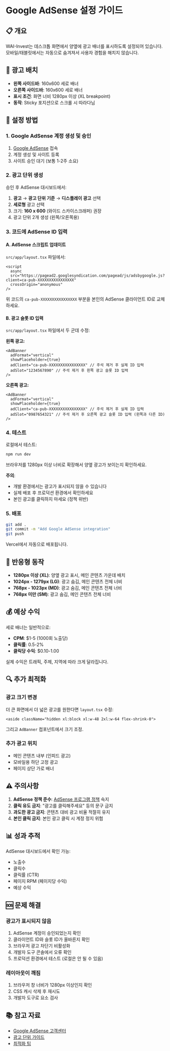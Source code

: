 # Google AdSense 설정 가이드

## 📋 개요

WAI-Invest는 데스크톱 화면에서 양옆에 광고 배너를 표시하도록 설정되어 있습니다.
모바일/태블릿에서는 자동으로 숨겨져서 사용자 경험을 해치지 않습니다.

## 🎯 광고 배치

- **왼쪽 사이드바**: 160x600 세로 배너
- **오른쪽 사이드바**: 160x600 세로 배너
- **표시 조건**: 화면 너비 1280px 이상 (XL breakpoint)
- **동작**: Sticky 포지션으로 스크롤 시 따라다님

## 🔧 설정 방법

### 1. Google AdSense 계정 생성 및 승인

1. [Google AdSense](https://www.google.com/adsense/) 접속
2. 계정 생성 및 사이트 등록
3. 사이트 승인 대기 (보통 1-2주 소요)

### 2. 광고 단위 생성

승인 후 AdSense 대시보드에서:

1. **광고** → **광고 단위 기준** → **디스플레이 광고** 선택
2. **세로형** 광고 선택
3. 크기: **160 x 600** (와이드 스카이스크래퍼) 권장
4. 광고 단위 2개 생성 (왼쪽/오른쪽용)

### 3. 코드에 AdSense ID 입력

#### A. AdSense 스크립트 업데이트

`src/app/layout.tsx` 파일에서:

```tsx
<script
  async
  src="https://pagead2.googlesyndication.com/pagead/js/adsbygoogle.js?client=ca-pub-XXXXXXXXXXXXXXXX"
  crossOrigin="anonymous"
/>
```

위 코드의 `ca-pub-XXXXXXXXXXXXXXXX` 부분을 본인의 AdSense 클라이언트 ID로 교체하세요.

#### B. 광고 슬롯 ID 입력

`src/app/layout.tsx` 파일에서 두 군데 수정:

**왼쪽 광고:**
```tsx
<AdBanner
  adFormat="vertical"
  showPlaceholder={true}
  adClient="ca-pub-XXXXXXXXXXXXXXXX" // 주석 제거 후 실제 ID 입력
  adSlot="1234567890" // 주석 제거 후 왼쪽 광고 슬롯 ID 입력
/>
```

**오른쪽 광고:**
```tsx
<AdBanner
  adFormat="vertical"
  showPlaceholder={true}
  adClient="ca-pub-XXXXXXXXXXXXXXXX" // 주석 제거 후 실제 ID 입력
  adSlot="0987654321" // 주석 제거 후 오른쪽 광고 슬롯 ID 입력 (왼쪽과 다른 ID)
/>
```

### 4. 테스트

로컬에서 테스트:
```bash
npm run dev
```

브라우저를 1280px 이상 너비로 확장해서 양옆 광고가 보이는지 확인하세요.

**주의**: 
- 개발 환경에서는 광고가 표시되지 않을 수 있습니다
- 실제 배포 후 프로덕션 환경에서 확인하세요
- 본인 광고를 클릭하지 마세요 (정책 위반)

### 5. 배포

```bash
git add .
git commit -m "Add Google AdSense integration"
git push
```

Vercel에서 자동으로 배포됩니다.

## 📱 반응형 동작

- **1280px 이상 (XL)**: 양옆 광고 표시, 메인 콘텐츠 가운데 배치
- **1024px - 1279px (LG)**: 광고 숨김, 메인 콘텐츠 전체 너비
- **768px - 1023px (MD)**: 광고 숨김, 메인 콘텐츠 전체 너비
- **768px 미만 (SM)**: 광고 숨김, 메인 콘텐츠 전체 너비

## 💰 예상 수익

세로 배너는 일반적으로:
- **CPM**: $1-5 (1000회 노출당)
- **클릭률**: 0.5-2%
- **클릭당 수익**: $0.10-1.00

실제 수익은 트래픽, 주제, 지역에 따라 크게 달라집니다.

## 🔍 추가 최적화

### 광고 크기 변경

더 큰 화면에서 더 넓은 광고를 원한다면 `layout.tsx` 수정:

```tsx
<aside className="hidden xl:block xl:w-48 2xl:w-64 flex-shrink-0">
```

그리고 `AdBanner` 컴포넌트에서 크기 조정.

### 추가 광고 위치

- 메인 콘텐츠 내부 (인피드 광고)
- 모바일용 하단 고정 광고
- 페이지 상단 가로 배너

## ⚠️ 주의사항

1. **AdSense 정책 준수**: [AdSense 프로그램 정책](https://support.google.com/adsense/answer/48182) 숙지
2. **클릭 유도 금지**: "광고를 클릭해주세요" 등의 문구 금지
3. **과도한 광고 금지**: 콘텐츠 대비 광고 비율 적절히 유지
4. **본인 클릭 금지**: 본인 광고 클릭 시 계정 정지 위험

## 📊 성과 추적

AdSense 대시보드에서 확인 가능:
- 노출수
- 클릭수
- 클릭률 (CTR)
- 페이지 RPM (페이지당 수익)
- 예상 수익

## 🆘 문제 해결

### 광고가 표시되지 않음

1. AdSense 계정이 승인되었는지 확인
2. 클라이언트 ID와 슬롯 ID가 올바른지 확인
3. 브라우저 광고 차단기 비활성화
4. 개발자 도구 콘솔에서 오류 확인
5. 프로덕션 환경에서 테스트 (로컬은 안 될 수 있음)

### 레이아웃이 깨짐

1. 브라우저 창 너비가 1280px 이상인지 확인
2. CSS 캐시 삭제 후 재시도
3. 개발자 도구로 요소 검사

## 📚 참고 자료

- [Google AdSense 고객센터](https://support.google.com/adsense/)
- [광고 단위 가이드](https://support.google.com/adsense/answer/9274025)
- [최적화 팁](https://support.google.com/adsense/answer/9183549)

